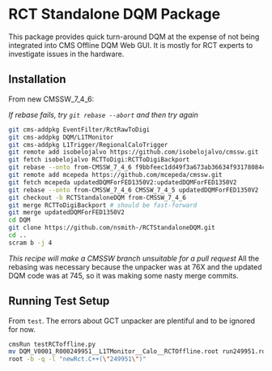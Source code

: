 RCT Standalone DQM Package
==========================

This package provides quick turn-around DQM at the expense of not being integrated into CMS Offline DQM Web GUI.
It is mostly for RCT experts to investigate issues in the hardware.

Installation
------------

From new CMSSW_7_4_6:

_If rebase fails, try `git rebase --abort` and then try again_

```bash
git cms-addpkg EventFilter/RctRawToDigi 
git cms-addpkg DQM/L1TMonitor
git cms-addpkg L1Trigger/RegionalCaloTrigger
git remote add isobelojalvo https://github.com/isobelojalvo/cmssw.git
git fetch isobelojalvo RCTToDigi:RCTToDigiBackport
git rebase --onto from-CMSSW_7_4_6 f9bbfeec1dd49f3a673ab36634f93178084cfc84 RCTToDigiBackport
git remote add mcepeda https://github.com/mcepeda/cmssw.git
git fetch mcepeda updatedDQMForFED1350V2:updatedDQMForFED1350V2
git rebase --onto from-CMSSW_7_4_6 CMSSW_7_4_5 updatedDQMForFED1350V2
git checkout -b RCTStandaloneDQM from-CMSSW_7_4_6
git merge RCTToDigiBackport # should be fast-forward
git merge updatedDQMForFED1350V2
cd DQM
git clone https://github.com/nsmith-/RCTStandaloneDQM.git
cd ..
scram b -j 4
```

*This recipe will make a CMSSW branch unsuitable for a pull request*
All the rebasing was necessary because the unpacker was at 76X and the updated DQM code was at 745, so it was making some nasty merge commits.


Running Test Setup
------------------

From `test`.  The errors about GCT unpacker are plentiful and to be ignored for now.

```bash
cmsRun testRCToffline.py
mv DQM_V0001_R000249951__L1TMonitor__Calo__RCTOffline.root run249951.root
root -b -q -l "newRct.C++(\"249951\")"
```
